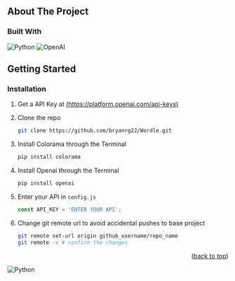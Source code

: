 <!-- ABOUT THE PROJECT -->
## About The Project


### Built With

![Python](https://img.shields.io/badge/python-3670A0?style=for-the-badge&logo=python&logoColor=ffdd54)
![OpenAI](https://a11ybadges.com/badge?logo=openai)




<!-- GETTING STARTED -->
## Getting Started



### Installation


1. Get a API Key at [(https://platform.openai.com/api-keys)](https://platform.openai.com/api-keys)

2. Clone the repo
   ```sh
   git clone https://github.com/bryanrg22/Wordle.git
   ```
3. Install Colorama through the Terminal
   ```sh
   pip install colorama
   ```
4. Install Openai through the Terminal
   ```sh
   pip install openai
   ```
4. Enter your API in `config.js`
   ```js
   const API_KEY = 'ENTER YOUR API';
   ```
5. Change git remote url to avoid accidental pushes to base project
   ```sh
   git remote set-url origin github_username/repo_name
   git remote -v # confirm the changes
   ```

<p align="right">(<a href="#readme-top">back to top</a>)</p>


![Python](https://img.shields.io/badge/python-3670A0?style=for-the-badge&logo=python&logoColor=ffdd54)


